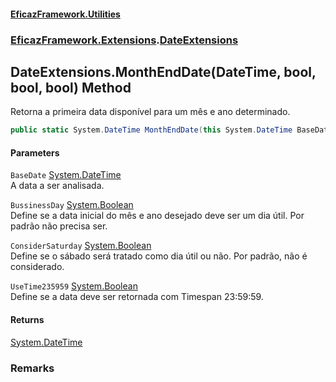 #### [EficazFramework.Utilities](EficazFramework_Utilities.md 'EficazFramework.Utilities')
### [EficazFramework.Extensions](EficazFramework_Utilities.md#EficazFramework_Extensions 'EficazFramework.Extensions').[DateExtensions](DateExtensions.md 'EficazFramework.Extensions.DateExtensions')
## DateExtensions.MonthEndDate(DateTime, bool, bool, bool) Method
Retorna a primeira data disponível para um mês e ano determinado.  
```csharp
public static System.DateTime MonthEndDate(this System.DateTime BaseDate, bool BussinessDay=false, bool ConsiderSaturday=false, bool UseTime235959=false);
```
#### Parameters
<a name='EficazFramework_Extensions_DateExtensions_MonthEndDate(System_DateTime_bool_bool_bool)_BaseDate'></a>
`BaseDate` [System.DateTime](https://docs.microsoft.com/en-us/dotnet/api/System.DateTime 'System.DateTime')  
A data a ser analisada.
  
<a name='EficazFramework_Extensions_DateExtensions_MonthEndDate(System_DateTime_bool_bool_bool)_BussinessDay'></a>
`BussinessDay` [System.Boolean](https://docs.microsoft.com/en-us/dotnet/api/System.Boolean 'System.Boolean')  
Define se a data inicial do mês e ano desejado deve ser um dia útil. Por padrão não precisa ser.
  
<a name='EficazFramework_Extensions_DateExtensions_MonthEndDate(System_DateTime_bool_bool_bool)_ConsiderSaturday'></a>
`ConsiderSaturday` [System.Boolean](https://docs.microsoft.com/en-us/dotnet/api/System.Boolean 'System.Boolean')  
Define se o sábado será tratado como dia útil ou não. Por padrão, não é considerado.
  
<a name='EficazFramework_Extensions_DateExtensions_MonthEndDate(System_DateTime_bool_bool_bool)_UseTime235959'></a>
`UseTime235959` [System.Boolean](https://docs.microsoft.com/en-us/dotnet/api/System.Boolean 'System.Boolean')  
Define se a data deve ser retornada com Timespan 23:59:59.
  
#### Returns
[System.DateTime](https://docs.microsoft.com/en-us/dotnet/api/System.DateTime 'System.DateTime')  
### Remarks
